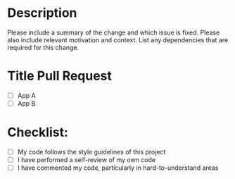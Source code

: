 # Description

Please include a summary of the change and which issue is fixed. Please also include relevant motivation and context. List any dependencies that are required for this change.

# Title Pull Request

- [ ] App A
- [ ] App B

# Checklist:

- [ ] My code follows the style guidelines of this project
- [ ] I have performed a self-review of my own code
- [ ] I have commented my code, particularly in hard-to-understand areas
